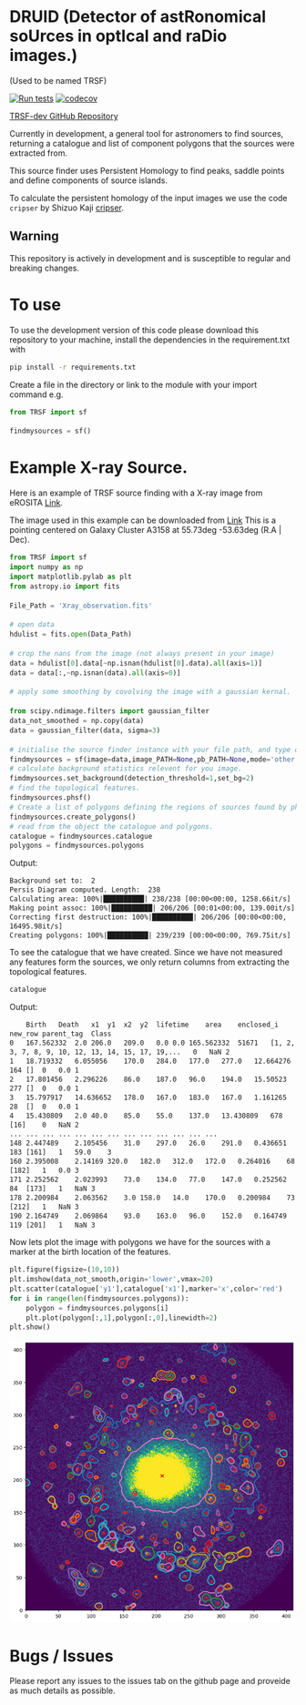 # DRUID (Detector of astRonomical soUrces in optIcal and raDio images.)
(Used to be named TRSF)

[![Run tests](https://github.com/RhysAlfShaw/TRSF/actions/workflows/pytest.yaml/badge.svg)](https://github.com/RhysAlfShaw/TRSF/actions/workflows/pytest.yaml)
[![codecov](https://codecov.io/gh/RhysAlfShaw/TRSF-dev/graph/badge.svg?token=C4KD4C6IXA)](https://codecov.io/gh/RhysAlfShaw/TRSF-dev)

[TRSF-dev GitHub Repository](https://github.com/RhysAlfShaw/TRSF-dev)


Currently in development, a general tool for astronomers to find sources, returning a catalogue and list of component polygons that the sources were extracted from. 

This source finder uses Persistent Homology to find peaks, saddle points and define components of source islands.

To calculate the persistent homology of the input images we use the code ```cripser``` by Shizuo Kaji [cripser](https://github.com/RhysAlfShaw/CubicalRipser_3dim). 

## Warning 

This repository is actively in development and is susceptible to regular and breaking changes.

# To use

To use the development version of this code please download this repository to your machine,
install the dependencies in the requirement.txt with

```bash
pip install -r requirements.txt
```
Create a file in the directory or link to the module with your import command e.g.

```python
from TRSF import sf

findmysources = sf()
```

# Example X-ray Source.

Here is an example of TRSF source finding with a X-ray image from eROSITA [Link](https://erosita.mpe.mpg.de/edr/eROSITAObservations/).

The image used in this example can be downloaded from [Link](https://erosita.mpe.mpg.de/edr/eROSITAObservations/CalPvObs/A3158.tar.gz)
This is a pointing centered on Galaxy Cluster A3158 at 55.73deg -53.63deg (R.A | Dec).

```python
from TRSF import sf
import numpy as np
import matplotlib.pylab as plt
from astropy.io import fits

File_Path = 'Xray_observation.fits'

# open data
hdulist = fits.open(Data_Path)

# crop the nans from the image (not always present in your image)
data = hdulist[0].data[~np.isnan(hdulist[0].data).all(axis=1)]
data = data[:,~np.isnan(data).all(axis=0)]

# apply some smoothing by covolving the image with a gaussian kernal.

from scipy.ndimage.filters import gaussian_filter
data_not_smoothed = np.copy(data)
data = gaussian_filter(data, sigma=3)

# initialise the source finder instance with your file path, and type of image.
findmysources = sf(image=data,image_PATH=None,pb_PATH=None,mode='other')
# calculate background statistics relevent for you image.
fimdmysources.set_background(detection_threshold=1,set_bg=2)
# find the topological features.
findmysources.phsf()
# Create a list of polygons defining the regions of sources found by phsf().
findmysources.create_polygons()
# read from the object the catalogue and polygons.
catalogue = findmysources.catalogue
polygons = findmysources.polygons
```
Output:
```
Background set to:  2
Persis Diagram computed. Length:  238 
Calculating area: 100%|██████████| 238/238 [00:00<00:00, 1258.66it/s]
Making point assoc: 100%|██████████| 206/206 [00:01<00:00, 139.00it/s]
Correcting first destruction: 100%|██████████| 206/206 [00:00<00:00, 16495.98it/s]
Creating polygons: 100%|██████████| 239/239 [00:00<00:00, 769.75it/s]
```

To see the catalogue that we have created. Since we have not measured any features form the sources, we only return columns from extracting the topological features.


```python
catalogue
```

Output:

```
	Birth	Death	x1	y1	x2	y2	lifetime	area	enclosed_i	new_row	parent_tag	Class
0	167.562332	2.0	206.0	209.0	0.0	0.0	165.562332	51671	[1, 2, 3, 7, 8, 9, 10, 12, 13, 14, 15, 17, 19,...	0	NaN	2
1	18.719332	6.055056	170.0	284.0	177.0	277.0	12.664276	164	[]	0	0.0	1
2	17.801456	2.296226	86.0	187.0	96.0	194.0	15.50523	277	[]	0	0.0	1
3	15.797917	14.636652	178.0	167.0	183.0	167.0	1.161265	28	[]	0	0.0	1
4	15.430809	2.0	40.0	85.0	55.0	137.0	13.430809	678	[16]	0	NaN	2
...	...	...	...	...	...	...	...	...	...	...	...	...
148	2.447489	2.105456	31.0	297.0	26.0	291.0	0.436651	183	[161]	1	59.0	3
160	2.395008	2.14169	320.0	182.0	312.0	172.0	0.264016	68	[182]	1	0.0	3
171	2.252562	2.023993	73.0	134.0	77.0	147.0	0.252562	84	[173]	1	NaN	3
178	2.200984	2.063562	3.0	158.0	14.0	170.0	0.200984	73	[212]	1	NaN	3
190	2.164749	2.069864	93.0	163.0	96.0	152.0	0.164749	119	[201]	1	NaN	3
```

Now lets plot the image with polygons we have for the sources with a marker at the birth location of the features.

```Python
plt.figure(figsize=(10,10))
plt.imshow(data_not_smooth,origin='lower',vmax=20)
plt.scatter(catalogue['y1'],catalogue['x1'],marker='x',color='red')
for i in range(len(findmysources.polygons)):
    polygon = findmysources.polygons[i]
    plt.plot(polygon[:,1],polygon[:,0],linewidth=2)
plt.show()
```
![X-ray with source regions](data/assets/images/X-ray_example_sf.png)



# Bugs / Issues

Please report any issues to the issues tab on the github page and proveide as much details as possible.

